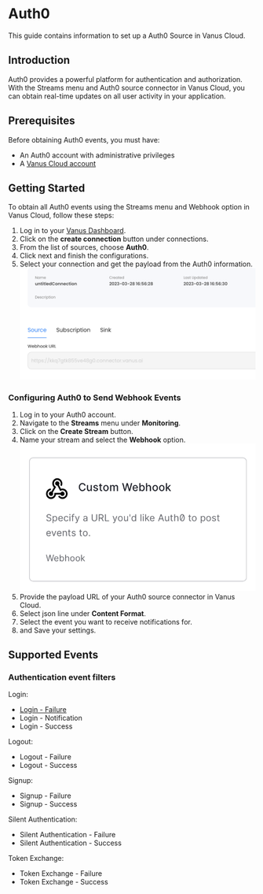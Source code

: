 # Auth0

This guide contains information to set up a Auth0 Source in Vanus Cloud.

## Introduction

Auth0 provides a powerful platform for authentication and authorization. With the Streams menu and Auth0 source connector in Vanus Cloud, you can obtain real-time updates on all user activity in your application.

## Prerequisites

Before obtaining Auth0 events, you must have:

- An Auth0 account with administrative privileges
- A [Vanus Cloud account](https://cloud.vanus.ai)

## Getting Started

To obtain all Auth0 events using the Streams menu and Webhook option in Vanus Cloud, follow these steps:

1. Log in to your [Vanus Dashboard](https://cloud.vanus.ai/dashboard).
2. Click on the **create connection** button under connections.
2. From the list of sources, choose **Auth0**.
3. Click next and finish the configurations.
4. Select your connection and get the payload from the Auth0 information.
![](images/payload.png)
### Configuring Auth0 to Send Webhook Events

1. Log in to your Auth0 account.
2. Navigate to the **Streams** menu under **Monitoring**.
3. Click on the **Create Stream** button.
4. Name your stream and select the **Webhook** option.
![](images/webhook.png)
5. Provide the payload URL of your Auth0 source connector in Vanus Cloud.
6. Select json line under **Content Format**.
6. Select the event you want to receive notifications for.
7. and Save your settings.

## Supported Events

### Authentication event filters
Login:
- [Login - Failure](events.md#login_failure)
- Login - Notification
- Login - Success

Logout:
- Logout - Failure
- Logout - Success

Signup:
- Signup - Failure
- Signup - Success

Silent Authentication:
- Silent Authentication - Failure
- Silent Authentication - Success

Token Exchange:
- Token Exchange - Failure
- Token Exchange - Success

